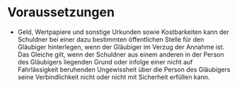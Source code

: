 # Voraussetzungen

- Geld, Wertpapiere und sonstige Urkunden sowie Kostbarkeiten kann der Schuldner bei einer dazu bestimmten öffentlichen Stelle für den Gläubiger hinterlegen, wenn der Gläubiger im Verzug der Annahme ist. Das Gleiche gilt, wenn der Schuldner aus einem anderen in der Person des Gläubigers liegenden Grund oder infolge einer nicht auf Fahrlässigkeit beruhenden Ungewissheit über die Person des Gläubigers seine Verbindlichkeit nicht oder nicht mit Sicherheit erfüllen kann.

